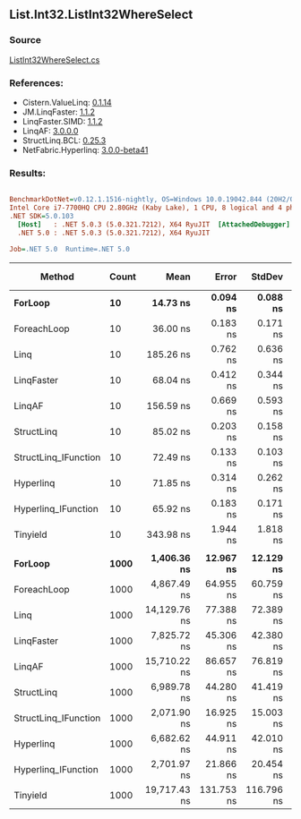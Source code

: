 ﻿## List.Int32.ListInt32WhereSelect

### Source
[ListInt32WhereSelect.cs](../LinqBenchmarks/List/Int32/ListInt32WhereSelect.cs)

### References:
- Cistern.ValueLinq: [0.1.14](https://www.nuget.org/packages/Cistern.ValueLinq/0.1.14)
- JM.LinqFaster: [1.1.2](https://www.nuget.org/packages/JM.LinqFaster/1.1.2)
- LinqFaster.SIMD: [1.1.2](https://www.nuget.org/packages/LinqFaster.SIMD/1.0.3)
- LinqAF: [3.0.0.0](https://www.nuget.org/packages/LinqAF/3.0.0.0)
- StructLinq.BCL: [0.25.3](https://www.nuget.org/packages/StructLinq.BCL/0.25.3)
- NetFabric.Hyperlinq: [3.0.0-beta41](https://www.nuget.org/packages/NetFabric.Hyperlinq/3.0.0-beta41)

### Results:
``` ini

BenchmarkDotNet=v0.12.1.1516-nightly, OS=Windows 10.0.19042.844 (20H2/October2020Update)
Intel Core i7-7700HQ CPU 2.80GHz (Kaby Lake), 1 CPU, 8 logical and 4 physical cores
.NET SDK=5.0.103
  [Host]   : .NET 5.0.3 (5.0.321.7212), X64 RyuJIT  [AttachedDebugger]
  .NET 5.0 : .NET 5.0.3 (5.0.321.7212), X64 RyuJIT

Job=.NET 5.0  Runtime=.NET 5.0  

```
|               Method | Count |         Mean |      Error |     StdDev | Ratio | RatioSD |  Gen 0 | Gen 1 | Gen 2 | Allocated |
|--------------------- |------ |-------------:|-----------:|-----------:|------:|--------:|-------:|------:|------:|----------:|
|              **ForLoop** |    **10** |     **14.73 ns** |   **0.094 ns** |   **0.088 ns** |  **1.00** |    **0.00** |      **-** |     **-** |     **-** |         **-** |
|          ForeachLoop |    10 |     36.00 ns |   0.183 ns |   0.171 ns |  2.44 |    0.02 |      - |     - |     - |         - |
|                 Linq |    10 |    185.26 ns |   0.762 ns |   0.636 ns | 12.58 |    0.07 | 0.0484 |     - |     - |     152 B |
|           LinqFaster |    10 |     68.04 ns |   0.412 ns |   0.344 ns |  4.62 |    0.04 | 0.0229 |     - |     - |      72 B |
|               LinqAF |    10 |    156.59 ns |   0.669 ns |   0.593 ns | 10.63 |    0.06 |      - |     - |     - |         - |
|           StructLinq |    10 |     85.02 ns |   0.203 ns |   0.158 ns |  5.77 |    0.03 | 0.0204 |     - |     - |      64 B |
| StructLinq_IFunction |    10 |     72.49 ns |   0.133 ns |   0.103 ns |  4.92 |    0.03 |      - |     - |     - |         - |
|            Hyperlinq |    10 |     71.85 ns |   0.314 ns |   0.262 ns |  4.88 |    0.03 |      - |     - |     - |         - |
|  Hyperlinq_IFunction |    10 |     65.92 ns |   0.183 ns |   0.171 ns |  4.48 |    0.03 |      - |     - |     - |         - |
|             Tinyield |    10 |    343.98 ns |   1.944 ns |   1.818 ns | 23.35 |    0.17 | 0.2828 |     - |     - |     888 B |
|                      |       |              |            |            |       |         |        |       |       |           |
|              **ForLoop** |  **1000** |  **1,406.36 ns** |  **12.967 ns** |  **12.129 ns** |  **1.00** |    **0.00** |      **-** |     **-** |     **-** |         **-** |
|          ForeachLoop |  1000 |  4,867.49 ns |  64.955 ns |  60.759 ns |  3.46 |    0.05 |      - |     - |     - |         - |
|                 Linq |  1000 | 14,129.76 ns |  77.388 ns |  72.389 ns | 10.05 |    0.10 | 0.0458 |     - |     - |     152 B |
|           LinqFaster |  1000 |  7,825.72 ns |  45.306 ns |  42.380 ns |  5.56 |    0.06 | 1.3580 |     - |     - |   4,304 B |
|               LinqAF |  1000 | 15,710.22 ns |  86.657 ns |  76.819 ns | 11.17 |    0.12 |      - |     - |     - |         - |
|           StructLinq |  1000 |  6,989.78 ns |  44.280 ns |  41.419 ns |  4.97 |    0.05 | 0.0153 |     - |     - |      64 B |
| StructLinq_IFunction |  1000 |  2,071.90 ns |  16.925 ns |  15.003 ns |  1.47 |    0.02 |      - |     - |     - |         - |
|            Hyperlinq |  1000 |  6,682.62 ns |  44.911 ns |  42.010 ns |  4.75 |    0.05 |      - |     - |     - |         - |
|  Hyperlinq_IFunction |  1000 |  2,701.97 ns |  21.866 ns |  20.454 ns |  1.92 |    0.03 |      - |     - |     - |         - |
|             Tinyield |  1000 | 19,717.43 ns | 131.753 ns | 116.796 ns | 14.01 |    0.12 | 0.2747 |     - |     - |     888 B |
